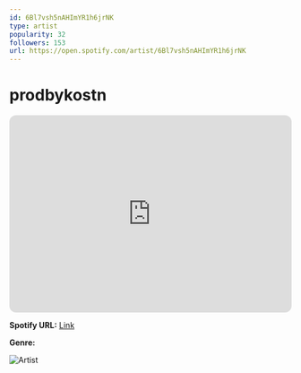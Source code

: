 ```yaml
---
id: 6Bl7vsh5nAHImYR1h6jrNK
type: artist
popularity: 32
followers: 153
url: https://open.spotify.com/artist/6Bl7vsh5nAHImYR1h6jrNK
---
```

# prodbykostn

<iframe style="border-radius:12px" src="https://open.spotify.com/embed/artist/6Bl7vsh5nAHImYR1h6jrNK" width="100%" height="352" frameBorder="0" allowfullscreen="" allow="autoplay; clipboard-write; encrypted-media; fullscreen; picture-in-picture" loading="lazy"></iframe>

**Spotify URL:** [Link](https://open.spotify.com/artist/6Bl7vsh5nAHImYR1h6jrNK)

**Genre:** 

![Artist](https://i.scdn.co/image/ab6761610000e5ebee2ca9fe6a5e43a7ec924888)
